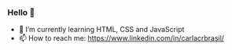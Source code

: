 ### Hello 👋


- 🌱 I’m currently learning HTML, CSS and JavaScript
- 📫 How to reach me: https://www.linkedin.com/in/carlacrbrasil/
<!--
- 🔭 I’m currently working on ...
- 👯 I’m looking to collaborate on ...
- 🤔 I’m looking for help with ...
- 💬 Ask me about ...
- ⚡ Fun fact: ...
-->
